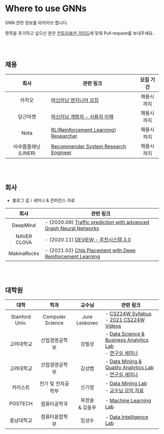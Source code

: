 # Where to use GNNs

GNN 관련 정보를 아카이브 합니다.

항목을 추가하고 싶으신 분은 [컨트리뷰션 가이드](https://github.com/edenjoah/Where-to-use-GNNs/blob/main/CONTRIBUTING.md)에 맞춰 Pull request를 보내주세요.

<br><br>

## 채용
| 회사 | 관련 링크 | 모집 기간 |
|:---:|--------|:-------:|
| 카카오 | [머신러닝 엔지니어 모집](https://careers.kakao.com/jobs/P-11842) | 채용시까지 |
| 당근마켓 | [머신러닝 개발자 - 사용자 이해](https://team.daangn.com/jobs/4531409003/) | 채용시까지 |
| Nota | [RL(Reinforcement Learning) Researcher](https://www.notion.so/RL-Reinforcement-Learning-Researcher-79b7f27bc52442669d7050c206fb7624) | 채용시까지 |
| 아우름플래닛 (LINER) | [Recommender System Research Engineer](https://www.notion.so/1cb0d6b95e844cbbae65b4807a9c35e3) | 채용시까지 |

<br><br>

## 회사 
- 블로그 글 / 세미나 & 컨퍼런스 자료

| 회사 | 관련 링크 |
|:---:|--------|
| DeepMind | - (2020.09) [Traffic prediction with advanced Graph Neural Networks](https://deepmind.com/blog/article/traffic-prediction-with-advanced-graph-neural-networks) |
| NAVER CLOVA | - (2020.11) [DEVIEW - 추천시스템 3.0](https://deview.kr/2020/sessions/356) |
| MakinaRocks | - (2021.02) [Chip Placement with Deep Reinforcement Learning](https://makinarocks.github.io/chip_placement_with_reinforcement_learning/) |


<br><br>

## 대학원
| 대학 | 학과 | 교수님 | 관련 링크 |
|:---:|:---:|:----:|--------|
| Stanford Univ. | Computer Science | Jure Leskovec | - [CS224W Syllabus](http://web.stanford.edu/class/cs224w/)<br>- [2021 CS224W Videos](https://www.youtube.com/playlist?list=PLoROMvodv4rPLKxIpqhjhPgdQy7imNkDn)
| 고려대학교 | 산업경영공학부 | 강필성 | - [Data Science & Business Analytics Lab](http://dsba.korea.ac.kr/)<br>- [연구실 세미나](http://dsba.korea.ac.kr/seminar/)
| 고려대학교 | 산업경영공학부 | 김성범 | - [Data Mining & Quality Analytics Lab](http://dmqm.korea.ac.kr/)<br>- [연구실 세미나](http://dmqm.korea.ac.kr/activity/seminar)
| 카이스트 | 전기 및 전자공학부 | 신기정 | - [Data Mining Lab](https://sites.google.com/view/kaistdata)<br>- [교수님 강의 자료](https://sites.google.com/view/kaistdata/courses)
| POSTECH | 컴퓨터공학과 | 옥정슬<br>& 김동우 | - [Machine Learning Lab](http://ml.postech.ac.kr/) | 
| 충남대학교 | 컴퓨터융합학부 | 임성수 | - [Data Intelligence Lab](https://sites.google.com/view/cnudi/) | 
